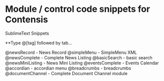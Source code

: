 <h1>Module / control code snippets for Contensis</h1>

SublimeText Snippets

**Type @[tag] followed by tab...

@newsRecord - News Record
@simpleMenu - SimpleMenu XML
@newsComplete - Complete News Listing
@basicSearch - basic search
@newsMiniListing - News Mini Listing
@eventsComplete - Events Calendar
@accordian - accordian menu
@breadcrumbs - breadcrumbs
@documentChannel - Complete Document Channel module
